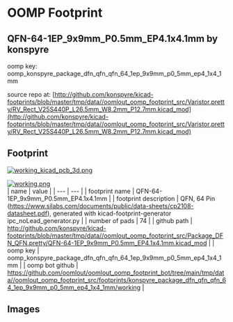 # OOMP Footprint  
## QFN-64-1EP_9x9mm_P0.5mm_EP4.1x4.1mm  by konspyre  
  
oomp key: oomp_konspyre_package_dfn_qfn_qfn_64_1ep_9x9mm_p0_5mm_ep4_1x4_1mm  
  
source repo at: [http://github.com/konspyre/kicad-footprints/blob/master/tmp/data//oomlout_oomp_footprint_src/Varistor.pretty/RV_Rect_V25S440P_L26.5mm_W8.2mm_P12.7mm.kicad_mod](http://github.com/konspyre/kicad-footprints/blob/master/tmp/data//oomlout_oomp_footprint_src/Varistor.pretty/RV_Rect_V25S440P_L26.5mm_W8.2mm_P12.7mm.kicad_mod)  
## Footprint  
  
[![working_kicad_pcb_3d.png](working_kicad_pcb_3d_600.png)](working_kicad_pcb_3d.png)  
  
[![working.png](working_600.png)](working.png)  
| name | value | 
| --- | --- | 
| footprint name | QFN-64-1EP_9x9mm_P0.5mm_EP4.1x4.1mm | 
| footprint description | QFN, 64 Pin (https://www.silabs.com/documents/public/data-sheets/cp2108-datasheet.pdf), generated with kicad-footprint-generator ipc_noLead_generator.py | 
| number of pads | 74 | 
| github path | http://github.com/konspyre/kicad-footprints/blob/master/tmp/data//oomlout_oomp_footprint_src/Package_DFN_QFN.pretty/QFN-64-1EP_9x9mm_P0.5mm_EP4.1x4.1mm.kicad_mod | 
| oomp key | oomp_konspyre_package_dfn_qfn_qfn_64_1ep_9x9mm_p0_5mm_ep4_1x4_1mm | 
| oomp bot github | https://github.com/oomlout/oomlout_oomp_footprint_bot/tree/main/tmp/data//oomlout_oomp_footprint_src/footprints/konspyre_package_dfn_qfn_qfn_64_1ep_9x9mm_p0_5mm_ep4_1x4_1mm/working | 
## Images  
